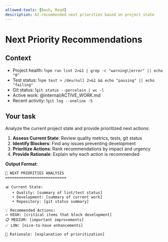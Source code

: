 ```yaml
---
allowed-tools: [Bash, Read]
description: AI-recommended next priorities based on project state
---
```


# Next Priority Recommendations

## Context
- Project health: !`npm run lint 2>&1 | grep -c "warning\|error" || echo "0"`
- Test status: !`npm test > /dev/null 2>&1 && echo "passing" || echo "failing"`
- Git status: !`git status --porcelain | wc -l`
- Active work: @internal/ACTIVE_WORK.md
- Recent activity: !`git log --oneline -5`

## Your task
Analyze the current project state and provide prioritized next actions:

1. **Assess Current State**: Review quality metrics, tests, git status
2. **Identify Blockers**: Find any issues preventing development
3. **Prioritize Actions**: Rank recommendations by impact and urgency
4. **Provide Rationale**: Explain why each action is recommended

**Output Format**:
```
🎯 NEXT PRIORITIES ANALYSIS
===========================

📊 Current State:
   • Quality: [summary of lint/test status]
   • Development: [summary of current work]
   • Repository: [git status summary]

💡 Recommended Actions:
🔥 HIGH: [critical items that block development]
📋 MEDIUM: [important improvements]
✅ LOW: [nice-to-have enhancements]

💭 Rationale: [explanation of prioritization]
```